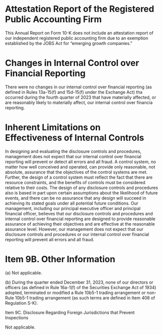 # Attestation Report of the Registered Public Accounting Firm

This Annual Report on Form 10-K does not include an attestation report of our independent registered public accounting firm due to an exemption established by the JOBS Act for “emerging growth companies.”

# Changes in Internal Control over Financial Reporting

There were no changes in our internal control over financial reporting (as defined in Rules 13a-15(f) and 15d-15(f) under the Exchange Act) tha occurred during the fourth quarter of 2023 that have materially affected, or are reasonably likely to materially affect, our internal control over financia reporting.

# Inherent Limitations on Effectiveness of Internal Controls

In designing and evaluating the disclosure controls and procedures, management does not expect that our internal control over financial reporting will prevent or detect all errors and all fraud. A control system, no matter how well conceived and operated, can provide only reasonable, not absolute, assurance that the objectives of the control systems are met. Further, the design of a control system must reflect the fact that there are resource constraints, and the benefits of controls must be considered relative to their costs. The design of any disclosure controls and procedures also is based in part upon certain assumptions about the likelihood of future events, and there can be no assurance that any design will succeed in achieving its stated goals under all potential future conditions. Our management, including our principal executive officer and principal financial officer, believes that our disclosure controls and procedures and internal control over financial reporting are designed to provide reasonable assurance of achieving their objectives and are effective at the reasonable assurance level. However, our management does not expect that our disclosure controls and procedures or our internal control over financial reporting will prevent all errors and all fraud.

# Item 9B. Other Information

(a) Not applicable.

(b) During the quarter ended December 31, 2023, none of our directors or officers (as defined in Rule 16a-1(f) of the Securities Exchange Act of 1934) adopted, terminated or modified a Rule 10b5-1 trading arrangement or non-Rule 10b5-1 trading arrangement (as such terms are defined in Item 408 of Regulation S-K).

Item 9C. Disclosure Regarding Foreign Jurisdictions that Prevent Inspections

Not applicable.
